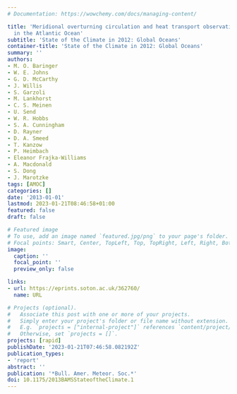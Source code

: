 ```yaml
---
# Documentation: https://wowchemy.com/docs/managing-content/

title: 'Meridional overturning circulation and heat transport observations
  in the Atlantic Ocean'
subtitle: 'State of the Climate in 2012: Global Oceans'
container-title: 'State of the Climate in 2012: Global Oceans'
summary: ''
authors:
- M. O. Baringer
- W. E. Johns
- G. D. McCarthy
- J. Willis
- S. Garzoli
- M. Lankhorst
- C. S. Meinen
- U. Send
- W. R. Hobbs
- S. A. Cunningham
- D. Rayner
- D. A. Smeed
- T. Kanzow
- P. Heimbach
- Eleanor Frajka-Williams
- A. Macdonald
- S. Dong
- J. Marotzke
tags: [AMOC]
categories: []
date: '2013-01-01'
lastmod: 2023-01-21T08:46:58+01:00
featured: false
draft: false

# Featured image
# To use, add an image named `featured.jpg/png` to your page's folder.
# Focal points: Smart, Center, TopLeft, Top, TopRight, Left, Right, BottomLeft, Bottom, BottomRight.
image:
  caption: ''
  focal_point: ''
  preview_only: false

links:
- url: https://eprints.soton.ac.uk/362760/
  name: URL

# Projects (optional).
#   Associate this post with one or more of your projects.
#   Simply enter your project's folder or file name without extension.
#   E.g. `projects = ["internal-project"]` references `content/project/deep-learning/index.md`.
#   Otherwise, set `projects = []`.
projects: [rapid]
publishDate: '2023-01-21T07:46:58.082192Z'
publication_types:
- 'report'
abstract: ''
publication: '*Bull. Amer. Meteor. Soc.*'
doi: 10.1175/2013BAMSStateoftheClimate.1
---
```

